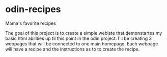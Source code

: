 # odin-recipes
Mama's favorite recipes 

The goal of this project is to create a simple webiste that demonstartes my basic html abilities up til this point in the odin project. 
I'll be creating 3 webpages that will be connected to one main homepage. Each webpage will have a recipe and the instructions as to to create the recipe.

